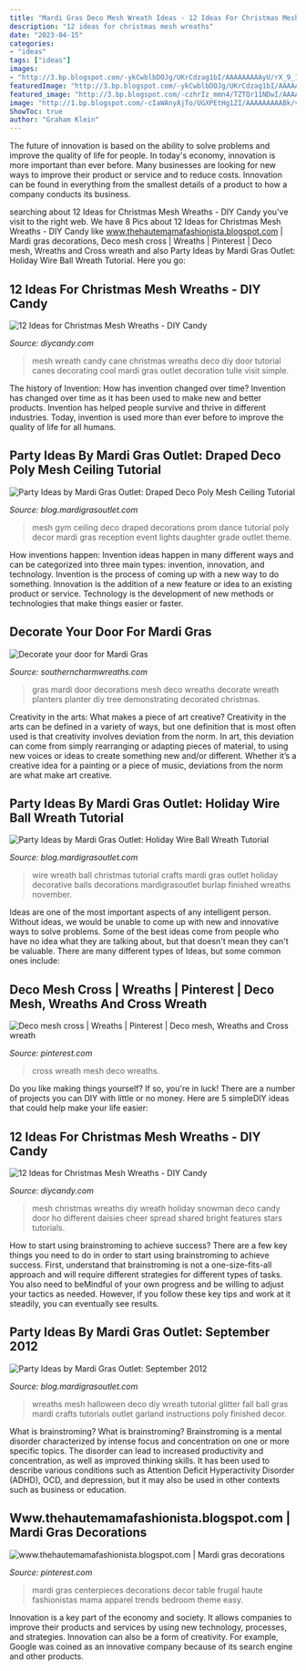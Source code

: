 ```yaml
---
title: "Mardi Gras Deco Mesh Wreath Ideas - 12 Ideas For Christmas Mesh Wreaths"
description: "12 ideas for christmas mesh wreaths"
date: "2023-04-15"
categories:
- "ideas"
tags: ["ideas"]
images:
- "http://3.bp.blogspot.com/-ykCwblbDOJg/UKrCdzag1bI/AAAAAAAAAyU/rX_9_1I7RWM/s1600/wireballgreendoor.jpg"
featuredImage: "http://3.bp.blogspot.com/-ykCwblbDOJg/UKrCdzag1bI/AAAAAAAAAyU/rX_9_1I7RWM/s1600/wireballgreendoor.jpg"
featured_image: "http://3.bp.blogspot.com/-czhrIz_mmn4/TZTQr11NDwI/AAAAAAAAAhA/oYJt07KP2Io/s640/shs2.1.gif"
image: "http://1.bp.blogspot.com/-cIaWAnyAjTo/UGXPEtHg1ZI/AAAAAAAAABk/vBiMCbRZkvY/s1600/glitterhalloweenblog.jpg"
ShowToc: true
author: "Graham Klein"
---
```



The future of innovation is based on the ability to solve problems and improve the quality of life for people. In today's economy, innovation is more important than ever before. Many businesses are looking for new ways to improve their product or service and to reduce costs. Innovation can be found in everything from the smallest details of a product to how a company conducts its business.

	

		
searching about 12 Ideas for Christmas Mesh Wreaths - DIY Candy you've visit to the right web. We have 8 Pics about 12 Ideas for Christmas Mesh Wreaths - DIY Candy like www.thehautemamafashionista.blogspot.com | Mardi gras decorations, Deco mesh cross | Wreaths | Pinterest | Deco mesh, Wreaths and Cross wreath and also Party Ideas by Mardi Gras Outlet: Holiday Wire Ball Wreath Tutorial. Here you go:
		
    
## 12 Ideas For Christmas Mesh Wreaths - DIY Candy

<img loading=lazy src="https://diycandy.com/wp-content/uploads/2017/11/redcandycane2.jpg" onerror="this.onerror=null;this.src='https://tse4.mm.bing.net/th?id=OIP.qVlItwUtsvgUqMYPcyABeQHaLO&amp;pid=15.1';" alt="12 Ideas for Christmas Mesh Wreaths - DIY Candy">

_Source: diycandy.com_

>mesh wreath candy cane christmas wreaths deco diy door tutorial canes decorating cool mardi gras outlet decoration tulle visit simple. 

	

The history of Invention: How has invention changed over time?
Invention has changed over time as it has been used to make new and better products. Invention has helped people survive and thrive in different industries. Today, invention is used more than ever before to improve the quality of life for all humans.

    
## Party Ideas By Mardi Gras Outlet: Draped Deco Poly Mesh Ceiling Tutorial

<img loading=lazy src="http://3.bp.blogspot.com/-czhrIz_mmn4/TZTQr11NDwI/AAAAAAAAAhA/oYJt07KP2Io/s640/shs2.1.gif" onerror="this.onerror=null;this.src='https://tse1.mm.bing.net/th?id=OIP.unLsI_lQ6lhxBa4iMiiFsgHaE7&amp;pid=15.1';" alt="Party Ideas by Mardi Gras Outlet: Draped Deco Poly Mesh Ceiling Tutorial">

_Source: blog.mardigrasoutlet.com_

>mesh gym ceiling deco draped decorations prom dance tutorial poly decor mardi gras reception event lights daughter grade outlet theme. 

	

How inventions happen:
Invention ideas happen in many different ways and can be categorized into three main types: invention, innovation, and technology. Invention is the process of coming up with a new way to do something. Innovation is the addition of a new feature or idea to an existing product or service. Technology is the development of new methods or technologies that make things easier or faster.

    
## Decorate Your Door For Mardi Gras

<img loading=lazy src="http://makewreaths.com/wp-content/uploads/2014/01/deco-mesh-mardi-gras-planter-1.jpg" onerror="this.onerror=null;this.src='https://tse4.mm.bing.net/th?id=OIP.MQ3o25UFaiICPxGYpxxYMAHaLd&amp;pid=15.1';" alt="Decorate your door for Mardi Gras">

_Source: southerncharmwreaths.com_

>gras mardi door decorations mesh deco wreaths decorate wreath planters planter diy tree demonstrating decorated christmas. 

	

Creativity in the arts: What makes a piece of art creative?
Creativity in the arts can be defined in a variety of ways, but one definition that is most often used is that creativity involves deviation from the norm. In art, this deviation can come from simply rearranging or adapting pieces of material, to using new voices or ideas to create something new and/or different. Whether it’s a creative idea for a painting or a piece of music, deviations from the norm are what make art creative.

    
## Party Ideas By Mardi Gras Outlet: Holiday Wire Ball Wreath Tutorial

<img loading=lazy src="http://3.bp.blogspot.com/-ykCwblbDOJg/UKrCdzag1bI/AAAAAAAAAyU/rX_9_1I7RWM/s1600/wireballgreendoor.jpg" onerror="this.onerror=null;this.src='https://tse4.mm.bing.net/th?id=OIP.oR7mNoFwfIiBCFhMWgGiWgHaMq&amp;pid=15.1';" alt="Party Ideas by Mardi Gras Outlet: Holiday Wire Ball Wreath Tutorial">

_Source: blog.mardigrasoutlet.com_

>wire wreath ball christmas tutorial crafts mardi gras outlet holiday decorative balls decorations mardigrasoutlet burlap finished wreaths november. 

	

Ideas are one of the most important aspects of any intelligent person. Without ideas, we would be unable to come up with new and innovative ways to solve problems. Some of the best ideas come from people who have no idea what they are talking about, but that doesn't mean they can't be valuable. There are many different types of Ideas, but some common ones include:

    
## Deco Mesh Cross | Wreaths | Pinterest | Deco Mesh, Wreaths And Cross Wreath

<img loading=lazy src="https://s-media-cache-ak0.pinimg.com/736x/f7/22/25/f7222517f5670112e2e172ad1823d339--cross-wreath-wreath-forms.jpg" onerror="this.onerror=null;this.src='https://tse2.mm.bing.net/th?id=OIP.ljqLKUmzXgk2ONP_rmclcwHaJ4&amp;pid=15.1';" alt="Deco mesh cross | Wreaths | Pinterest | Deco mesh, Wreaths and Cross wreath">

_Source: pinterest.com_

>cross wreath mesh deco wreaths. 

	

Do you like making things yourself? If so, you're in luck! There are a number of projects you can DIY with little or no money. Here are 5 simpleDIY ideas that could help make your life easier: 

    
## 12 Ideas For Christmas Mesh Wreaths - DIY Candy

<img loading=lazy src="https://diycandy.com/wp-content/uploads/2017/11/IMG_2490.jpg" onerror="this.onerror=null;this.src='https://tse2.mm.bing.net/th?id=OIP.qvBiK6Fw9v79bfE0PyT32QHaJ4&amp;pid=15.1';" alt="12 Ideas for Christmas Mesh Wreaths - DIY Candy">

_Source: diycandy.com_

>mesh christmas wreaths diy wreath holiday snowman deco candy door ho different daisies cheer spread shared bright features stars tutorials. 

	

How to start using brainstroming to achieve success?
There are a few key things you need to do in order to start using brainstroming to achieve success. First, understand that brainstroming is not a one-size-fits-all approach and will require different strategies for different types of tasks. You also need to beMindful of your own progress and be willing to adjust your tactics as needed. However, if you follow these key tips and work at it steadily, you can eventually see results.

    
## Party Ideas By Mardi Gras Outlet: September 2012

<img loading=lazy src="http://1.bp.blogspot.com/-cIaWAnyAjTo/UGXPEtHg1ZI/AAAAAAAAABk/vBiMCbRZkvY/s1600/glitterhalloweenblog.jpg" onerror="this.onerror=null;this.src='https://tse4.mm.bing.net/th?id=OIP.Fqdz6_ohU5206GAKZmg7jgHaL0&amp;pid=15.1';" alt="Party Ideas by Mardi Gras Outlet: September 2012">

_Source: blog.mardigrasoutlet.com_

>wreaths mesh halloween deco diy wreath tutorial glitter fall ball gras mardi crafts tutorials outlet garland instructions poly finished decor. 

	

What is brainstroming?
What is brainstroming? Brainstroming is a mental disorder characterized by intense focus and concentration on one or more specific topics. The disorder can lead to increased productivity and concentration, as well as improved thinking skills. It has been used to describe various conditions such as Attention Deficit Hyperactivity Disorder (ADHD), OCD, and depression, but it may also be used in other contexts such as business or education.

    
## Www.thehautemamafashionista.blogspot.com | Mardi Gras Decorations

<img loading=lazy src="https://i.pinimg.com/originals/e4/be/9d/e4be9db9dc30958fea94e6c1905c6ffc.jpg" onerror="this.onerror=null;this.src='https://tse3.mm.bing.net/th?id=OIP.l-52Bi5wsyv3taeauEM6-wHaKt&amp;pid=15.1';" alt="www.thehautemamafashionista.blogspot.com | Mardi gras decorations">

_Source: pinterest.com_

>mardi gras centerpieces decorations decor table frugal haute fashionistas mama apparel trends bedroom theme easy. 

	

Innovation is a key part of the economy and society. It allows companies to improve their products and services by using new technology, processes, and strategies. Innovation can also be a form of creativity. For example, Google was coined as an innovative company because of its search engine and other products.

